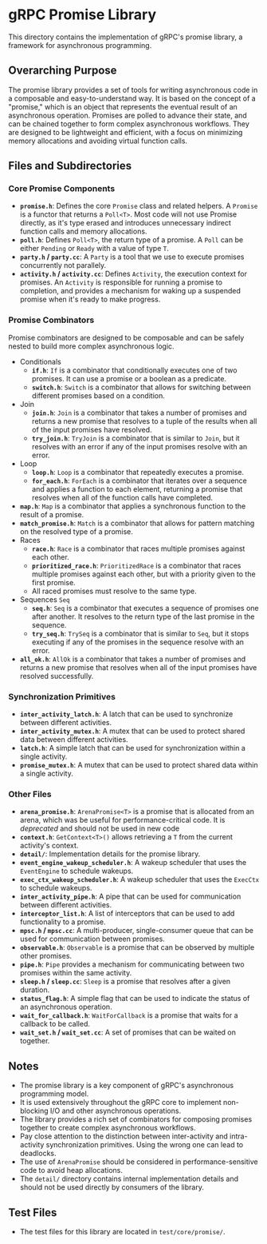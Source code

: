 # gRPC Promise Library

This directory contains the implementation of gRPC's promise library, a framework for asynchronous programming.

## Overarching Purpose

The promise library provides a set of tools for writing asynchronous code in a composable and easy-to-understand way. It is based on the concept of a "promise," which is an object that represents the eventual result of an asynchronous operation. Promises are polled to advance their state, and can be chained together to form complex asynchronous workflows. They are designed to be lightweight and efficient, with a focus on minimizing memory allocations and avoiding virtual function calls.

## Files and Subdirectories

### Core Promise Components

- **`promise.h`**: Defines the core `Promise` class and related helpers. A `Promise` is a functor that returns a `Poll<T>`. Most code will not use Promise<T> directly, as it's type erased and introduces unnecessary indirect function calls and memory allocations.
- **`poll.h`**: Defines `Poll<T>`, the return type of a promise. A `Poll` can be either `Pending` or `Ready` with a value of type `T`.
- **`party.h` / `party.cc`**: A `Party` is a tool that we use to execute promises concurrently not parallely.
- **`activity.h` / `activity.cc`**: Defines `Activity`, the execution context for promises. An `Activity` is responsible for running a promise to completion, and provides a mechanism for waking up a suspended promise when it's ready to make progress.

### Promise Combinators

Promise combinators are designed to be composable and can be safely nested to build more complex asynchronous logic.

- Conditionals
  - **`if.h`**: `If` is a combinator that conditionally executes one of two promises. It can use a promise or a boolean as a predicate.
  - **`switch.h`**: `Switch` is a combinator that allows for switching between different promises based on a condition.
- Join
  - **`join.h`**: `Join` is a combinator that takes a number of promises and returns a new promise that resolves to a tuple of the results when all of the input promises have resolved.
  - **`try_join.h`**: `TryJoin` is a combinator that is similar to `Join`, but it resolves with an error if any of the input promises resolve with an error.
- Loop
  - **`loop.h`**: `Loop` is a combinator that repeatedly executes a promise.
  - **`for_each.h`**: `ForEach` is a combinator that iterates over a sequence and applies a function to each element, returning a promise that resolves when all of the function calls have completed.
- **`map.h`**: `Map` is a combinator that applies a synchronous function to the result of a promise.
- **`match_promise.h`**: `Match` is a combinator that allows for pattern matching on the resolved type of a promise.
- Races
  - **`race.h`**: `Race` is a combinator that races multiple promises against each other.
  - **`prioritized_race.h`**: `PrioritizedRace` is a combinator that races multiple promises against each other, but with a priority given to the first promise.
  - All raced promises must resolve to the same type.
- Sequences `Seq`
  - **`seq.h`**: `Seq` is a combinator that executes a sequence of promises one after another.  It resolves to the return type of the last promise in the sequence.
  - **`try_seq.h`**: `TrySeq` is a combinator that is similar to `Seq`, but it stops executing if any of the promises in the sequence resolve with an error.
- **`all_ok.h`**: `AllOk` is a combinator that takes a number of promises and returns a new promise that resolves when all of the input promises have resolved successfully.

### Synchronization Primitives

- **`inter_activity_latch.h`**: A latch that can be used to synchronize between different activities.
- **`inter_activity_mutex.h`**: A mutex that can be used to protect shared data between different activities.
- **`latch.h`**: A simple latch that can be used for synchronization within a single activity.
- **`promise_mutex.h`**: A mutex that can be used to protect shared data within a single activity.

### Other Files

- **`arena_promise.h`**: `ArenaPromise<T>` is a promise that is allocated from an arena, which was be useful for performance-critical code. It is *deprecated* and should not be used in new code
- **`context.h`**: `GetContext<T>()` allows retrieving a `T` from the current activity's context.
- **`detail/`**: Implementation details for the promise library.
- **`event_engine_wakeup_scheduler.h`**: A wakeup scheduler that uses the `EventEngine` to schedule wakeups.
- **`exec_ctx_wakeup_scheduler.h`**: A wakeup scheduler that uses the `ExecCtx` to schedule wakeups.
- **`inter_activity_pipe.h`**: A pipe that can be used for communication between different activities.
- **`interceptor_list.h`**: A list of interceptors that can be used to add functionality to a promise.
- **`mpsc.h` / `mpsc.cc`**: A multi-producer, single-consumer queue that can be used for communication between promises.
- **`observable.h`**: `Observable` is a promise that can be observed by multiple other promises.
- **`pipe.h`**: `Pipe` provides a mechanism for communicating between two promises within the same activity.
- **`sleep.h` / `sleep.cc`**: `Sleep` is a promise that resolves after a given duration.
- **`status_flag.h`**: A simple flag that can be used to indicate the status of an asynchronous operation.
- **`wait_for_callback.h`**: `WaitForCallback` is a promise that waits for a callback to be called.
- **`wait_set.h` / `wait_set.cc`**: A set of promises that can be waited on together.

## Notes

- The promise library is a key component of gRPC's asynchronous programming model.
- It is used extensively throughout the gRPC core to implement non-blocking I/O and other asynchronous operations.
- The library provides a rich set of combinators for composing promises together to create complex asynchronous workflows.
- Pay close attention to the distinction between inter-activity and intra-activity synchronization primitives. Using the wrong one can lead to deadlocks.
- The use of `ArenaPromise` should be considered in performance-sensitive code to avoid heap allocations.
- The `detail/` directory contains internal implementation details and should not be used directly by consumers of the library.

## Test Files

- The test files for this library are located in `test/core/promise/`.

